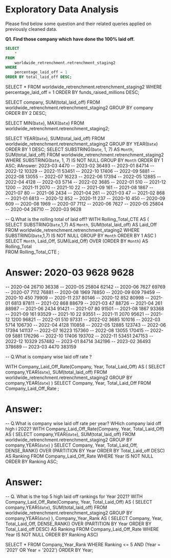 # Exploratory Data Analysis
Please find below some question and their related queries applied on previously cleaned data.
<br>

**Q1. Find those company which have done the 100% laid off.**
```sql
SELECT 
    *
FROM
    worldwide_retrenchment.retrenchment_staging2
WHERE
    percentage_laid_off = 1
ORDER BY total_laid_off DESC;
```

SELECT 
    *
FROM
    worldwide_retrenchment.retrenchment_staging2
WHERE
    percentage_laid_off = 1
ORDER BY funds_raised_millions DESC;
    
SELECT 
    company, SUM(total_laid_off)
FROM
    worldwide_retrenchment.retrenchment_staging2
GROUP BY company
ORDER BY 2 DESC;
    
SELECT 
    MIN(`Date`), MAX(`Date`)
FROM
    worldwide_retrenchment.retrenchment_staging2;

SELECT 
    YEAR(`Date`), SUM(total_laid_off)
FROM
    worldwide_retrenchment.retrenchment_staging2
GROUP BY YEAR(`Date`)
ORDER BY 1 DESC;
SELECT 
    SUBSTRING(`Date`, 1, 7) AS `Month`, SUM(total_laid_off)
FROM
    worldwide_retrenchment.retrenchment_staging2
WHERE
    SUBSTRING(`Date`, 1, 7) IS NOT NULL
GROUP BY `Month`
ORDER BY 1 ASC;
#Answer: 2023-03	4470
-- 2023-02	36493
-- 2023-01	84714
-- 2022-12	10329
-- 2022-11	53451
-- 2022-10	17406
-- 2022-09	5881
-- 2022-08	13055
-- 2022-07	16223
-- 2022-06	17394
-- 2022-05	12885
-- 2022-04	4128
-- 2022-03	5714
-- 2022-02	3685
-- 2022-01	510
-- 2021-12	1200
-- 2021-11	2070
-- 2021-10	22
-- 2021-09	161
-- 2021-08	1867
-- 2021-07	80
-- 2021-06	2434
-- 2021-04	261
-- 2021-03	47
-- 2021-02	868
-- 2021-01	6813
-- 2020-12	852
-- 2020-11	237
-- 2020-10	450
-- 2020-09	609
-- 2020-08	1969
-- 2020-07	7112
-- 2020-06	7627
-- 2020-05	25804
-- 2020-04	26710
-- 2020-03	9628

-- Q.What is the rolling total of laid off?
WITH Rolling_Total_CTE
AS
(
SELECT 
    SUBSTRING(`Date`,1,7) AS `Month`, SUM(total_laid_off) AS Laid_Off
FROM
    worldwide_retrenchment.retrenchment_staging2
WHERE SUBSTRING(`Date`,1,7) IS NOT NULL
GROUP BY `Month`
ORDER BY 1 ASC
)
SELECT `Month`,
Laid_Off,
SUM(Laid_Off) OVER (ORDER BY `Month`) AS Rolling_Total 	
FROM Rolling_Total_CTE ;


# Answer: 2020-03	9628	9628
-- 2020-04	26710	36338
-- 2020-05	25804	62142
-- 2020-06	7627	69769
-- 2020-07	7112	76881
-- 2020-08	1969	78850
-- 2020-09	609	79459
-- 2020-10	450	79909
-- 2020-11	237	80146
-- 2020-12	852	80998
-- 2021-01	6813	87811
-- 2021-02	868	88679
-- 2021-03	47	88726
-- 2021-04	261	88987
-- 2021-06	2434	91421
-- 2021-07	80	91501
-- 2021-08	1867	93368
-- 2021-09	161	93529
-- 2021-10	22	93551
-- 2021-11	2070	95621
-- 2021-12	1200	96821
-- 2022-01	510	97331
-- 2022-02	3685	101016
-- 2022-03	5714	106730
-- 2022-04	4128	110858
-- 2022-05	12885	123743
-- 2022-06	17394	141137
-- 2022-07	16223	157360
-- 2022-08	13055	170415
-- 2022-09	5881	176296
-- 2022-10	17406	193702
-- 2022-11	53451	247153
-- 2022-12	10329	257482
-- 2023-01	84714	342196
-- 2023-02	36493	378689
-- 2023-03	4470	383159


-- Q.What is company wise laid off rate ?

WITH Company_Laid_Off_Rate(Company, Year, Total_Laid_Off)
AS 
(
SELECT 
    company,YEAR(`date`), SUM(total_laid_off)
FROM
    worldwide_retrenchment.retrenchment_staging2
GROUP BY company,YEAR(`date`)
)
SELECT Company, Year, Total_Laid_Off
FROM Company_Laid_Off_Rate
;
# Answer: 

-- Q.What is company wise laid off rate per year? WHich company laid off high i 2022?
WITH Company_Laid_Off_Rate(Company, Year, Total_Laid_Off)
AS 
(
SELECT 
    company,YEAR(`date`), SUM(total_laid_off)
FROM
    worldwide_retrenchment.retrenchment_staging2
GROUP BY company,YEAR(`date`)
)
SELECT Company, Year, Total_Laid_Off,
DENSE_RANK() OVER (PARTITION BY Year ORDER BY Total_Laid_off DESC) AS Ranking
FROM Company_Laid_Off_Rate
WHERE Year IS NOT NULL
ORDER BY Ranking ASC;
# Answer: 

-- Q. What is the top 5 high laid off rankings for Year 2021?
WITH Company_Laid_Off_Rate(Company, Year, Total_Laid_Off)
AS 
(
SELECT 
    company,YEAR(`date`), SUM(total_laid_off)
FROM
    worldwide_retrenchment.retrenchment_staging2
GROUP BY company,YEAR(`date`)
),
Company_Year_Rank 
AS
(
SELECT Company, Year, Total_Laid_Off,
DENSE_RANK() OVER (PARTITION BY Year ORDER BY Total_Laid_off DESC) AS Ranking
FROM Company_Laid_Off_Rate
WHERE Year IS NOT NULL
ORDER BY Ranking ASC)

SELECT 
    *
FROM
    Company_Year_Rank
WHERE
    Ranking <= 5
        AND (Year = '2021' OR Year = '2022')
ORDER BY Year;
